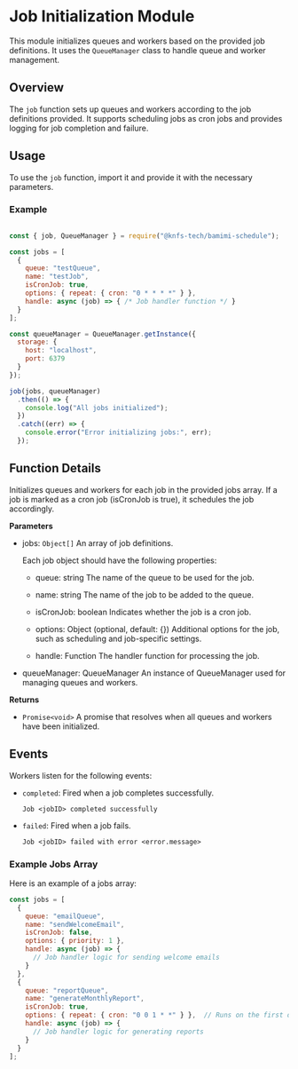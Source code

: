 # Job Initialization Module

This module initializes queues and workers based on the provided job definitions. It uses the `QueueManager` class to handle queue and worker management.

## Overview

The `job` function sets up queues and workers according to the job definitions provided. It supports scheduling jobs as cron jobs and provides logging for job completion and failure.

## Usage

To use the `job` function, import it and provide it with the necessary parameters.

### Example

```javascript

const { job, QueueManager } = require("@knfs-tech/bamimi-schedule");

const jobs = [
  {
    queue: "testQueue",
    name: "testJob",
    isCronJob: true,
    options: { repeat: { cron: "0 * * * *" } },
    handle: async (job) => { /* Job handler function */ }
  }
];

const queueManager = QueueManager.getInstance({
  storage: {
    host: "localhost",
    port: 6379
  }
});

job(jobs, queueManager)
  .then(() => {
    console.log("All jobs initialized");
  })
  .catch((err) => {
    console.error("Error initializing jobs:", err);
  });
```

## Function Details

Initializes queues and workers for each job in the provided jobs array. If a job is marked as a cron job (isCronJob is true), it schedules the job accordingly.

**Parameters**
- jobs: `Object[]`
   An array of job definitions.

  Each job object should have the following properties:

  - queue: string
  The name of the queue to be used for the job.

  - name: string
  The name of the job to be added to the queue.

  - isCronJob: boolean
  Indicates whether the job is a cron job.

  - options: Object (optional, default: {})
  Additional options for the job, such as scheduling and job-specific settings.

  - handle: Function
  The handler function for processing the job.

- queueManager: QueueManager
An instance of QueueManager used for managing queues and workers.

**Returns**
- `Promise<void>`
  A promise that resolves when all queues and workers have been initialized.

## Events
Workers listen for the following events:

- `completed`: Fired when a job completes successfully.

	```text
	Job <jobID> completed successfully
	```

- `failed`: Fired when a job fails.

	```text
	Job <jobID> failed with error <error.message>
	```

### Example Jobs Array
Here is an example of a jobs array:

```javascript
const jobs = [
  {
    queue: "emailQueue",
    name: "sendWelcomeEmail",
    isCronJob: false,
    options: { priority: 1 },
    handle: async (job) => {
      // Job handler logic for sending welcome emails
    }
  },
  {
    queue: "reportQueue",
    name: "generateMonthlyReport",
    isCronJob: true,
    options: { repeat: { cron: "0 0 1 * *" } },  // Runs on the first day of every month
    handle: async (job) => {
      // Job handler logic for generating reports
    }
  }
];
```